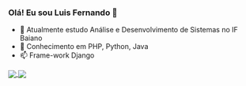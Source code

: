 ### Olá! Eu sou Luis Fernando 👋

- 🌱 Atualmente estudo Análise e Desenvolvimento de Sistemas no IF Baiano 
- 💬 Conhecimento em PHP, Python, Java 
- 📫 Frame-work Django

<a href="https://github.com/anuraghazra/github-readme-stats">
  <img align="center" src="https://github-readme-stats.vercel.app/api/pin/?username=anuraghazra&repo=github-readme-stats" />
</a>
<a href="https://github.com/anuraghazra/convoychat">
  <img align="center" src="https://github-readme-stats.vercel.app/api/pin/?username=anuraghazra&repo=convoychat" />
</a>
